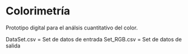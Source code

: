 # Colorimetría
Prototipo digital para el análsis cuantitativo del color. 

DataSet.csv = Set de datos de entrada
Set_RGB.csv = Set de datos de salida
